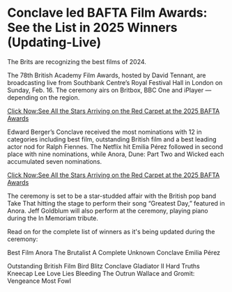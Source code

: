 # Conclave led BAFTA Film Awards: See the List in 2025 Winners (Updating-Live)
The Brits are recognizing the best films of 2024.

The 78th British Academy Film Awards, hosted by David Tennant, are broadcasting live from Southbank Centre’s Royal Festival Hall in London on Sunday, Feb. 16. The ceremony airs on Britbox, BBC One and iPlayer — depending on the region. 

[Click Now:See All the Stars Arriving on the Red Carpet at the 2025 BAFTA Awards](https://shows.fanfanatics.live/?refd_by=usa25)

Edward Berger’s Conclave received the most nominations with 12 in categories including best film, outstanding British film and a best leading actor nod for Ralph Fiennes. The Netflix hit Emilia Pérez followed in second place with nine nominations, while Anora, Dune: Part Two and Wicked each accumulated seven nominations.

[Click Now:See All the Stars Arriving on the Red Carpet at the 2025 BAFTA Awards](https://shows.fanfanatics.live/?refd_by=usa25)

The ceremony is set to be a star-studded affair with the British pop band Take That hitting the stage to perform their song “Greatest Day,” featured in Anora. Jeff Goldblum will also perform at the ceremony, playing piano during the In Memoriam tribute. 

Read on for the complete list of winners as it's being updated during the ceremony:

Best Film
Anora
The Brutalist
A Complete Unknown
Conclave
Emilia Pérez

Outstanding British Film
Bird
Blitz
Conclave
Gladiator II
Hard Truths
Kneecap
Lee
Love Lies Bleeding
The Outrun
Wallace and Gromit: Vengeance Most Fowl
